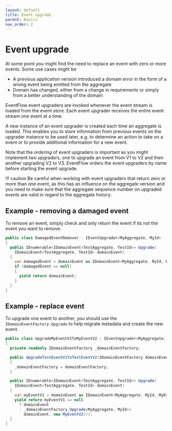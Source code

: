 ```yaml
---
layout: default
title: Event upgrade
parent: Basics
nav_order: 2
---
```


# Event upgrade

At some point you might find the need to replace an event with zero or
more events. Some use cases might be

-  A previous application version introduced a domain error in the form
   of a wrong event being emitted from the aggregate
-  Domain has changed, either from a change in requirements or simply
   from a better understanding of the domain

EventFlow event upgraders are invoked whenever the event stream is
loaded from the event store. Each event upgrader receives the entire
event stream one event at a time.

A new instance of an event upgrader is created each time an aggregate is
loaded. This enables you to store information from previous events on
the upgrader instance to be used later, e.g. to determine an action to
take on a event or to provide additional information for a new event.

Note that the *ordering* of event upgraders is important as you might
implement two upgraders, one to upgrade an event from V1 to V2 and then
another upgrading V2 to V3. EventFlow orders the event upgraders by name
before starting the event upgrade.

!!! caution
    Be careful when working with event upgraders that return zero or more
    than one event, as this has an influence on the aggregate version and
    you need to make sure that the aggregate sequence number on upgraded
    events are valid in regard to the aggregate history.


## Example - removing a damaged event

To remove an event, simply check and only return the event if its not the
event you want to remove.

```csharp
public class DamagedEventRemover : IEventUpgrader<MyAggregate, MyId>
{
  public IEnumerable<IDomainEvent<TestAggregate, TestId>> Upgrade(
    IDomainEvent<TestAggregate, TestId> domainEvent)
  {
    var damagedEvent = domainEvent as IDomainEvent<MyAggregate, MyId, DamagedEvent>;
    if (damagedEvent == null)
    {
      yield return domainEvent;
    }
  }
}
```

## Example - replace event

To upgrade one event to another, you should use the
``IDomainEventFactory.Upgrade`` to help migrate metadata and create the
new event.

```csharp
public class UpgradeMyEventV1ToMyEventV2 : IEventUpgrader<MyAggregate, MyId>
{
  private readonly IDomainEventFactory _domainEventFactory;

  public UpgradeTestEventV1ToTestEventV2(IDomainEventFactory domainEventFactory)
  {
    _domainEventFactory = domainEventFactory;
  }

  public IEnumerable<IDomainEvent<TestAggregate, TestId>> Upgrade(
    IDomainEvent<TestAggregate, TestId> domainEvent)
  {
    var myEventV1 = domainEvent as IDomainEvent<MyAggregate, MyId, MyEventV1>;
    yield return myEventV1 == null
      ? domainEvent
      : _domainEventFactory.Upgrade<MyAggregate, MyId>(
        domainEvent, new MyEventV2());
  }
}
```
